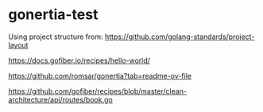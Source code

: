 # gonertia-test

Using project structure from: https://github.com/golang-standards/project-layout

https://docs.gofiber.io/recipes/hello-world/

https://github.com/romsar/gonertia?tab=readme-ov-file

https://github.com/gofiber/recipes/blob/master/clean-architecture/api/routes/book.go
